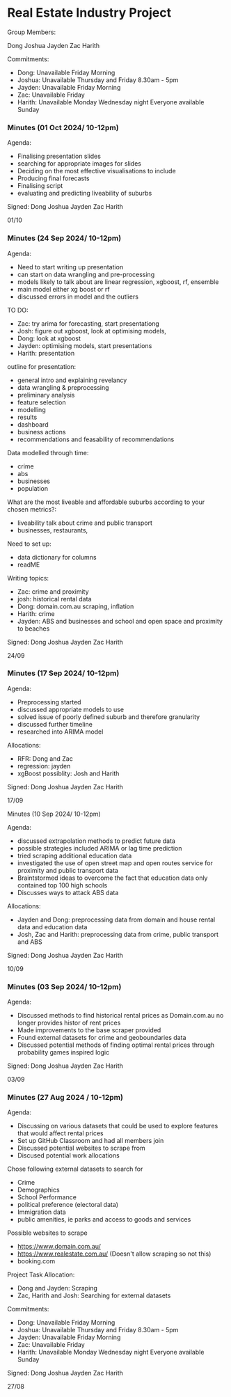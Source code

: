 # Real Estate Industry Project 

Group Members:
 
Dong
Joshua
Jayden
Zac
Harith

Commitments:
- Dong: Unavailable Friday Morning
- Joshua: Unavailable Thursday and Friday 8.30am - 5pm
- Jayden: Unavailable Friday Morning
- Zac: Unavailable Friday 
- Harith: Unavailable Monday Wednesday night
Everyone available Sunday 



### Minutes (01 Oct 2024/ 10-12pm)
Agenda:
- Finalising presentation slides 
- searching for appropriate images for slides
- Deciding on the most effective visualisations to include 
- Producing final forecasts
- Finalising script 
- evaluating and predicting liveability of suburbs

Signed: 
Dong
Joshua
Jayden
Zac
Harith 

01/10


### Minutes (24 Sep 2024/ 10-12pm)

Agenda:
- Need to start writing up presentation 
- can start on data wrangling and pre-processing
- models likely to talk about are linear regression, xgboost, rf, ensemble 
- main model either xg boost or rf
- discussed errors in model and the outliers 

TO DO:
- Zac: try arima for forecasting, start presentationg
- Josh: figure out xgboost, look at optimising models, 
- Dong: look at xgboost
- Jayden: optimising models, start presentations
- Harith: presentation

outline for presentation:
- general intro and explaining revelancy
- data wrangling & preprocessing
- preliminary analysis 
- feature selection
- modelling 
- results
- dashboard 
- business actions
- recommendations and feasability of recommendations

Data modelled through time:
- crime
- abs
- businesses
- population

What are the most liveable and affordable suburbs according to your chosen metrics?:
- liveability talk about crime and public transport 
- businesses, restaurants, 

Need to set up:
- data dictionary for columns
- readME

Writing topics:
- Zac: crime and proximity 
- josh: historical rental data 
- Dong: domain.com.au scraping, inflation 
- Harith: crime
- Jayden: ABS and businesses and school and open space and proximity to beaches

Signed: 
Dong
Joshua
Jayden
Zac
Harith 

24/09

### Minutes (17 Sep 2024/ 10-12pm)
Agenda:
- Preprocessing started
- discussed appropriate models to use 
- solved issue of poorly defined suburb and therefore granularity
- discussed further timeline 
- researched into ARIMA model 

Allocations:
- RFR: Dong and Zac
- regression: jayden
- xgBoost possiblity: Josh and Harith

Signed: 
Dong
Joshua
Jayden
Zac
Harith 

17/09
 
Minutes (10 Sep 2024/ 10-12pm)

Agenda:
- discussed extrapolation methods to predict future data
- possible strategies included ARIMA or lag time prediction
- tried scraping additional education data 
- investigated the use of open street map and open routes service for proximity and public transport data
- Braintstormed ideas to overcome the fact that education data only contained top 100 high schools 
- Discusses ways to attack ABS data

Allocations:
- Jayden and Dong: preprocessing data from domain and house rental data and education data
- Josh, Zac and Harith: preprocessing data from crime, public transport and ABS

Signed: 
Dong
Joshua
Jayden
Zac
Harith 

10/09



 
 
### Minutes (03 Sep 2024/ 10-12pm)

Agenda:
- Discussed methods to find historical rental prices as Domain.com.au no longer provides histor of rent prices
- Made improvements to the base scraper provided 
- Found external datasets for crime and geoboundaries data
- Discussed potential methods of finding optimal rental prices through probability games inspired logic

Signed: 
Dong
Joshua
Jayden
Zac
Harith 

03/09




### Minutes (27 Aug 2024 / 10-12pm)
 
 
Agenda:
- Discussing on various datasets that could be used to explore features that would affect rental prices
- Set up GitHub Classroom and had all members join
- Discussed potential websites to scrape from
- Discused potential work allocations

 
Chose following external datasets to search for
- Crime
- Demographics
- School Performance
- political preference (electoral data)
- Immigration data 
- public amenities, ie parks and access to goods and services

Possible websites to scrape 
- https://www.domain.com.au/
- https://www.realestate.com.au/ (Doesn't allow scraping so not this)
- booking.com
 
Project Task Allocation:
- Dong and Jayden: Scraping 
- Zac, Harith and Josh: Searching for external datasets
 
Commitments:
- Dong: Unavailable Friday Morning
- Joshua: Unavailable Thursday and Friday 8.30am - 5pm
- Jayden: Unavailable Friday Morning
- Zac: Unavailable Friday 
- Harith: Unavailable Monday Wednesday night
Everyone available Sunday 
 
Signed: 
Dong
Joshua
Jayden
Zac
Harith 

27/08